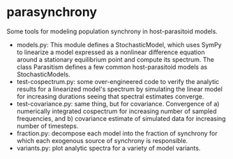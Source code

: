 # parasynchrony

Some tools for modeling population synchrony in host-parasitoid models. 

- models.py: This module defines a StochasticModel, which uses
    SymPy to linearize a model expressed as a nonlinear difference equation
    around a stationary equilibrium point and compute its spectrum. The class
    Parasitism defines a few common host-parasitoid models as StochasticModels. 
- test-cospectrum.py: some over-engineered code to verify the analytic results 
    for a linearized model's spectrum by simulating the linear model for
    increasing durations seeing that spectral estimates converge.
- test-covariance.py: same thing, but for covariance. Convergence of
    a) numerically integrated cospectrum for increasing number of sampled
        frequencies, and
    b) covariance estimate of simulated data for increasing number of timesteps.
- fraction.py: decompose each model into the fraction of synchrony for which
    each exogenous source of synchrony is responsible.
- variants.py: plot analytic spectra for a variety of model variants.
